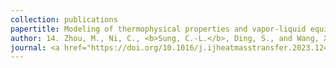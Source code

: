 ```yaml
---
collection: publications
papertitle: Modeling of thermophysical properties and vapor-liquid equilibrium using Gaussian process regression
author: 14. Zhou, M., Ni, C., <b>Sung, C.-L.</b>, Ding, S., and Wang, X. (2024)
journal: <a href="https://doi.org/10.1016/j.ijheatmasstransfer.2023.124888">International Journal of Heat and Mass Transfer</a>, 219, 124888.
---
```

